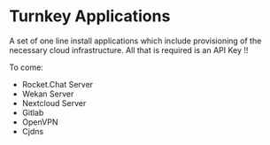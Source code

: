 # Turnkey Applications

A set of one line install applications which include provisioning of the necessary cloud infrastructure. All that is required is an API Key !!

To come:

* Rocket.Chat Server
* Wekan Server
* Nextcloud Server
* Gitlab
* OpenVPN
* Cjdns
